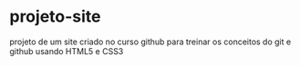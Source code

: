 # projeto-site
 projeto de um site criado no curso github
 para treinar os conceitos do git e github usando HTML5 e CSS3
